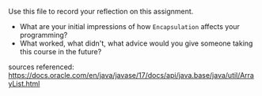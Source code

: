 Use this file to record your reflection on this assignment.

- What are your initial impressions of how `Encapsulation` affects your programming?
- What worked, what didn't, what advice would you give someone taking this course in the future?

sources referenced: 
https://docs.oracle.com/en/java/javase/17/docs/api/java.base/java/util/ArrayList.html